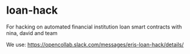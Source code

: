 # loan-hack
For hacking on automated financial institution loan smart contracts with nina, david and team

We use: https://opencollab.slack.com/messages/eris-loan-hack/details/
